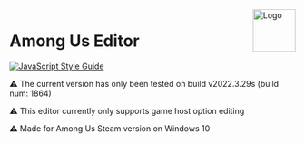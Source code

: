 <img width="75px" height="75px" align="right" alt="Logo" src="https://i.ibb.co/mG8Ynxz/1.png" title="Among Us Editor"/>

# Among Us Editor

[![JavaScript Style Guide](https://img.shields.io/badge/code_style-standard-brightgreen.svg)](https://standardjs.com)

⚠️ The current version has only been tested on build v2022.3.29s (build num: 1864)

⚠️ This editor currently only supports game host option editing

⚠️ Made for Among Us Steam version on Windows 10
